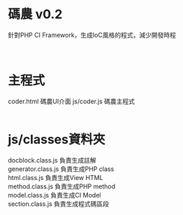 # 碼農 v0.2
針對PHP CI Framework，生成IoC風格的程式，減少開發時程<br />
<br />
<br />
# 主程式<br />
coder.html  碼農UI介面
js/coder.js 碼農主程式
<br />
<br />
# js/classes資料夾<br />
docblock.class.js 負責生成註解<br />
generator.class.js 負責生成PHP class<br />
html.class.js 負責生成View HTML<br />
method.class.js 負責生成PHP method<br />
model.class.js 負責生成CI Model<br />
section.class.js 負責生成程式碼區段<br />
